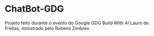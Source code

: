 # ChatBot-GDG
Projeto feito durante o evento do Google GDG Build With AI Lauro de Freitas, ministrado pelo Rubens Zimbres
